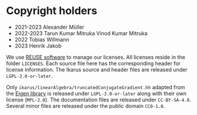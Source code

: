 
# Copyright holders

- 2021-2023 Alexander Müller
- 2022-2023 Tarun Kumar Mitruka Vinod Kumar Mitruka
- 2022      Tobias Willmann
- 2023      Henrik Jakob

We use [REUSE software](https://reuse.software/) to manage our licenses.
All licenses reside in the folder `LICENSES`.
Each source file here has the corresponding header for license information.
The Ikarus source and header files are released under `LGPL-3.0-or-later`.

Only `ikarus/linearAlgebra/truncatedConjugateGradient.hh` adapted from the 
[Eigen library](https://eigen.tuxfamily.org/index.php?title=Main_Page) is released under 
`LGPL-3.0-or-later` along with their own license (`MPL-2.0`).
The documentation files are released under `CC-BY-SA-4.0`.
Several minor files are released under the public domain `CC0-1.0`.
